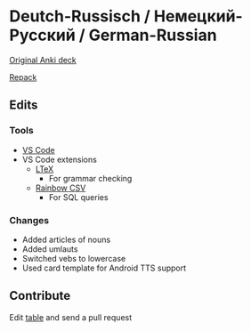 # Deutch-Russisch / Немецкий-Русский / German-Russian

[Original Anki deck](https://ankiweb.net/shared/info/677598525)

[Repack](./De-Ru.apkg)

## Edits

### Tools
* [VS Code](https://code.visualstudio.com/)
* VS Code extensions
    * [LTeX](https://marketplace.visualstudio.com/items?itemName=valentjn.vscode-ltex)
        * For grammar checking
    * [Rainbow CSV](https://marketplace.visualstudio.com/items?itemName=mechatroner.rainbow-csv)
        * For SQL queries

### Changes
* Added articles of nouns
* Added umlauts
* Switched vebs to lowercase
* Used card template for Android TTS support

## Contribute
Edit [table](./De-Ru.txt) and send a pull request